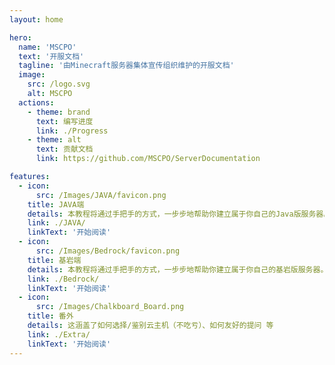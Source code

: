 ```yaml
---
layout: home

hero:
  name: 'MSCPO'
  text: '开服文档'
  tagline: '由Minecraft服务器集体宣传组织维护的开服文档'
  image:
    src: /logo.svg
    alt: MSCPO
  actions:
    - theme: brand
      text: 编写进度
      link: ./Progress
    - theme: alt
      text: 贡献文档
      link: https://github.com/MSCPO/ServerDocumentation

features:
  - icon:
      src: /Images/JAVA/favicon.png
    title: JAVA端
    details: 本教程将通过手把手的方式，一步步地帮助你建立属于你自己的Java版服务器。
    link: ./JAVA/
    linkText: '开始阅读'
  - icon:
      src: /Images/Bedrock/favicon.png
    title: 基岩端
    details: 本教程将通过手把手的方式，一步步地帮助你建立属于你自己的基岩版服务器。
    link: ./Bedrock/
    linkText: '开始阅读'
  - icon:
      src: /Images/Chalkboard_Board.png
    title: 番外
    details: 这涵盖了如何选择/鉴别云主机（不吃亏）、如何友好的提问 等
    link: ./Extra/
    linkText: '开始阅读'
---
```

